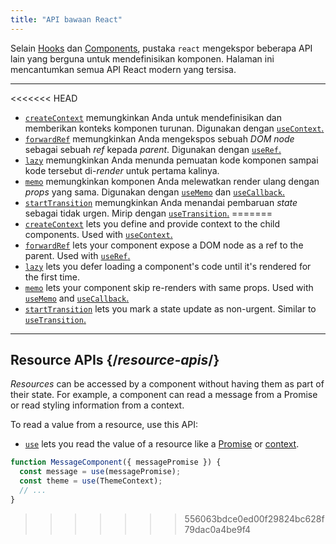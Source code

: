 ```yaml
---
title: "API bawaan React"
---
```


<Intro>

Selain [Hooks](/reference/react) dan [Components](/reference/react/components), pustaka `react` mengekspor beberapa API lain yang berguna untuk mendefinisikan komponen. Halaman ini mencantumkan semua API React modern yang tersisa.

</Intro>

---

<<<<<<< HEAD
* [`createContext`](/reference/react/createContext) memungkinkan Anda untuk mendefinisikan dan memberikan konteks komponen turunan. Digunakan dengan [`useContext`.](/reference/react/useContext)
* [`forwardRef`](/reference/react/forwardRef) memungkinkan Anda mengekspos sebuah *DOM node* sebagai sebuah *ref* kepada *parent*. Digunakan dengan [`useRef`.](/reference/react/useRef)
* [`lazy`](/reference/react/lazy) memungkinkan Anda menunda pemuatan kode komponen sampai kode tersebut di-*render* untuk pertama kalinya.
* [`memo`](/reference/react/memo) memungkinkan komponen Anda melewatkan render ulang dengan *props* yang sama. Digunakan dengan [`useMemo`](/reference/react/useMemo) dan [`useCallback`.](/reference/react/useCallback)
* [`startTransition`](/reference/react/startTransition) memungkinkan Anda menandai pembaruan *state* sebagai tidak urgen. Mirip dengan [`useTransition`.](/reference/react/useTransition)
=======
* [`createContext`](/reference/react/createContext) lets you define and provide context to the child components. Used with [`useContext`.](/reference/react/useContext)
* [`forwardRef`](/reference/react/forwardRef) lets your component expose a DOM node as a ref to the parent. Used with [`useRef`.](/reference/react/useRef)
* [`lazy`](/reference/react/lazy) lets you defer loading a component's code until it's rendered for the first time.
* [`memo`](/reference/react/memo) lets your component skip re-renders with same props. Used with [`useMemo`](/reference/react/useMemo) and [`useCallback`.](/reference/react/useCallback)
* [`startTransition`](/reference/react/startTransition) lets you mark a state update as non-urgent. Similar to [`useTransition`.](/reference/react/useTransition)

---

## Resource APIs {/*resource-apis*/}

*Resources* can be accessed by a component without having them as part of their state. For example, a component can read a message from a Promise or read styling information from a context.

To read a value from a resource, use this API:

* [`use`](/reference/react/use) lets you read the value of a resource like a [Promise](https://developer.mozilla.org/en-US/docs/Web/JavaScript/Reference/Global_Objects/Promise) or [context](/learn/passing-data-deeply-with-context).
```js
function MessageComponent({ messagePromise }) {
  const message = use(messagePromise);
  const theme = use(ThemeContext);
  // ...
}
```
>>>>>>> 556063bdce0ed00f29824bc628f79dac0a4be9f4
